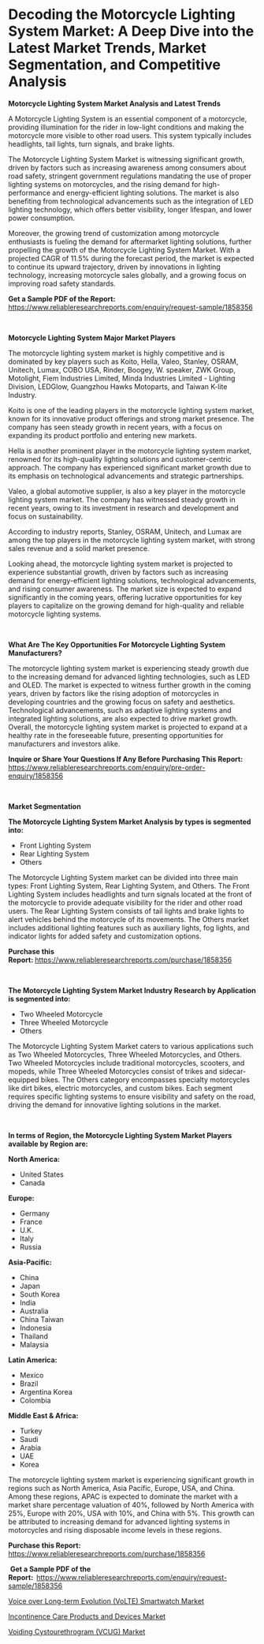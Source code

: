 <p><h1>Decoding the Motorcycle Lighting System Market: A Deep Dive into the Latest Market Trends, Market Segmentation, and Competitive Analysis</h1></p><p><strong>Motorcycle Lighting System Market Analysis and Latest Trends</strong></p>
<p><p>A Motorcycle Lighting System is an essential component of a motorcycle, providing illumination for the rider in low-light conditions and making the motorcycle more visible to other road users. This system typically includes headlights, tail lights, turn signals, and brake lights.</p><p>The Motorcycle Lighting System Market is witnessing significant growth, driven by factors such as increasing awareness among consumers about road safety, stringent government regulations mandating the use of proper lighting systems on motorcycles, and the rising demand for high-performance and energy-efficient lighting solutions. The market is also benefiting from technological advancements such as the integration of LED lighting technology, which offers better visibility, longer lifespan, and lower power consumption.</p><p>Moreover, the growing trend of customization among motorcycle enthusiasts is fueling the demand for aftermarket lighting solutions, further propelling the growth of the Motorcycle Lighting System Market. With a projected CAGR of 11.5% during the forecast period, the market is expected to continue its upward trajectory, driven by innovations in lighting technology, increasing motorcycle sales globally, and a growing focus on improving road safety standards.</p></p>
<p><strong>Get a Sample PDF of the Report:&nbsp;</strong> <a href="https://www.reliableresearchreports.com/enquiry/request-sample/1858356">https://www.reliableresearchreports.com/enquiry/request-sample/1858356</a></p>
<p>&nbsp;</p>
<p><strong>Motorcycle Lighting System Major Market Players</strong></p>
<p><p>The motorcycle lighting system market is highly competitive and is dominated by key players such as Koito, Hella, Valeo, Stanley, OSRAM, Unitech, Lumax, COBO USA, Rinder, Boogey, W. speaker, ZWK Group, Motolight, Fiem Industries Limited, Minda Industries Limited - Lighting Division, LEDGlow, Guangzhou Hawks Motoparts, and Taiwan K-lite Industry. </p><p>Koito is one of the leading players in the motorcycle lighting system market, known for its innovative product offerings and strong market presence. The company has seen steady growth in recent years, with a focus on expanding its product portfolio and entering new markets.</p><p>Hella is another prominent player in the motorcycle lighting system market, renowned for its high-quality lighting solutions and customer-centric approach. The company has experienced significant market growth due to its emphasis on technological advancements and strategic partnerships.</p><p>Valeo, a global automotive supplier, is also a key player in the motorcycle lighting system market. The company has witnessed steady growth in recent years, owing to its investment in research and development and focus on sustainability.</p><p>According to industry reports, Stanley, OSRAM, Unitech, and Lumax are among the top players in the motorcycle lighting system market, with strong sales revenue and a solid market presence.</p><p>Looking ahead, the motorcycle lighting system market is projected to experience substantial growth, driven by factors such as increasing demand for energy-efficient lighting solutions, technological advancements, and rising consumer awareness. The market size is expected to expand significantly in the coming years, offering lucrative opportunities for key players to capitalize on the growing demand for high-quality and reliable motorcycle lighting systems.</p></p>
<p>&nbsp;</p>
<p><strong>What Are The Key Opportunities For Motorcycle Lighting System Manufacturers?</strong></p>
<p><p>The motorcycle lighting system market is experiencing steady growth due to the increasing demand for advanced lighting technologies, such as LED and OLED. The market is expected to witness further growth in the coming years, driven by factors like the rising adoption of motorcycles in developing countries and the growing focus on safety and aesthetics. Technological advancements, such as adaptive lighting systems and integrated lighting solutions, are also expected to drive market growth. Overall, the motorcycle lighting system market is projected to expand at a healthy rate in the foreseeable future, presenting opportunities for manufacturers and investors alike.</p></p>
<p><strong>Inquire or Share Your Questions If Any Before Purchasing This Report:</strong> <a href="https://www.reliableresearchreports.com/enquiry/pre-order-enquiry/1858356">https://www.reliableresearchreports.com/enquiry/pre-order-enquiry/1858356</a></p>
<p>&nbsp;</p>
<p><strong>Market Segmentation</strong></p>
<p><strong>The Motorcycle Lighting System Market Analysis by types is segmented into:</strong></p>
<p><ul><li>Front Lighting System</li><li>Rear Lighting System</li><li>Others</li></ul></p>
<p><p>The Motorcycle Lighting System market can be divided into three main types: Front Lighting System, Rear Lighting System, and Others. The Front Lighting System includes headlights and turn signals located at the front of the motorcycle to provide adequate visibility for the rider and other road users. The Rear Lighting System consists of tail lights and brake lights to alert vehicles behind the motorcycle of its movements. The Others market includes additional lighting features such as auxiliary lights, fog lights, and indicator lights for added safety and customization options.</p></p>
<p><strong>Purchase this Report:&nbsp;</strong><a href="https://www.reliableresearchreports.com/purchase/1858356">https://www.reliableresearchreports.com/purchase/1858356</a></p>
<p>&nbsp;</p>
<p><strong>The Motorcycle Lighting System Market Industry Research by Application is segmented into:</strong></p>
<p><ul><li>Two Wheeled Motorcycle</li><li>Three Wheeled Motorcycle</li><li>Others</li></ul></p>
<p><p>The Motorcycle Lighting System Market caters to various applications such as Two Wheeled Motorcycles, Three Wheeled Motorcycles, and Others. Two Wheeled Motorcycles include traditional motorcycles, scooters, and mopeds, while Three Wheeled Motorcycles consist of trikes and sidecar-equipped bikes. The Others category encompasses specialty motorcycles like dirt bikes, electric motorcycles, and custom bikes. Each segment requires specific lighting systems to ensure visibility and safety on the road, driving the demand for innovative lighting solutions in the market.</p></p>
<p>&nbsp;</p>
<p><strong>In terms of Region, the Motorcycle Lighting System Market Players available by Region are:</strong></p>
<p>
    <p> <strong> North America: </strong>
        <ul>
            <li>United States</li>
            <li>Canada</li>
        </ul>
        </p> 
    <p> <strong> Europe: </strong>
        <ul>
            <li>Germany</li>
            <li>France</li>
            <li>U.K.</li>
            <li>Italy</li>
            <li>Russia</li>
        </ul>
        </p> 
    <p> <strong> Asia-Pacific: </strong>
        <ul>
            <li>China</li>
            <li>Japan</li>
            <li>South Korea</li>
            <li>India</li>
            <li>Australia</li>
            <li>China Taiwan</li>
            <li>Indonesia</li>
            <li>Thailand</li>
            <li>Malaysia</li>
        </ul>
        </p> 
    <p> <strong> Latin America: </strong>
        <ul>
            <li>Mexico</li>
            <li>Brazil</li>
            <li>Argentina Korea</li>
            <li>Colombia</li>
        </ul>
        </p> 
    <p> <strong> Middle East & Africa: </strong>
        <ul>
            <li>Turkey</li>
            <li>Saudi</li>
            <li>Arabia</li>
            <li>UAE</li>
            <li>Korea</li>
        </ul>
    </p>
    </p>
<p><p>The motorcycle lighting system market is experiencing significant growth in regions such as North America, Asia Pacific, Europe, USA, and China. Among these regions, APAC is expected to dominate the market with a market share percentage valuation of 40%, followed by North America with 25%, Europe with 20%, USA with 10%, and China with 5%. This growth can be attributed to increasing demand for advanced lighting systems in motorcycles and rising disposable income levels in these regions.</p></p>
<p><strong>Purchase this Report: </strong><a href="https://www.reliableresearchreports.com/purchase/1858356">https://www.reliableresearchreports.com/purchase/1858356</a></p>
<p>&nbsp;<strong>Get a Sample PDF of the Report:&nbsp;&nbsp;</strong><a href="https://www.reliableresearchreports.com/enquiry/request-sample/1858356">https://www.reliableresearchreports.com/enquiry/request-sample/1858356</a></p>
<p><strong></strong></p>
<p><p><a href="https://view.publitas.com/reportprime-1/voice-over-long-term-evolution-volte-smartwatch-market-research-report-reveals-the-latest-trends-and-opportunities-of-this-market-for-period-from-2023-2030/">Voice over Long-term Evolution (VoLTE) Smartwatch Market</a></p><p><a href="https://view.publitas.com/reportprime-1/incontinence-care-products-and-devices-market-research-report-forecasted-for-period-from-2023-2030-by-market-type-market-application-and-region/">Incontinence Care Products and Devices Market</a></p><p><a href="https://view.publitas.com/reportprime-1/voiding-cystourethrogram-vcug-market-centers-on-aspects-such-as-market-growth-market-share-market-opportunity-and-projected-forecasts-spanning-from-2023-to-2030/">Voiding Cystourethrogram (VCUG) Market</a></p></p>